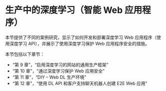# 生产中的深度学习（智能 Web 应用程序）

本节提供了不同的案例研究，显示了如何开发和部署深度学习 Web 应用程序（使用深度学习 API），并展示了使用深度学习保护 Web 应用程序安全的措施。

本节包括以下章节：

*   “第 9 章”，“启用深度学习的网站的通用生产框架”
*   “第 10 章”，“通过深度学习保护 Web 应用安全”
*   “第 11 章”，“DIY – Web DL 生产环境”
*   “第 12 章”，“使用 DL API 和客户支持聊天机器人创建 E2E Web 应用”